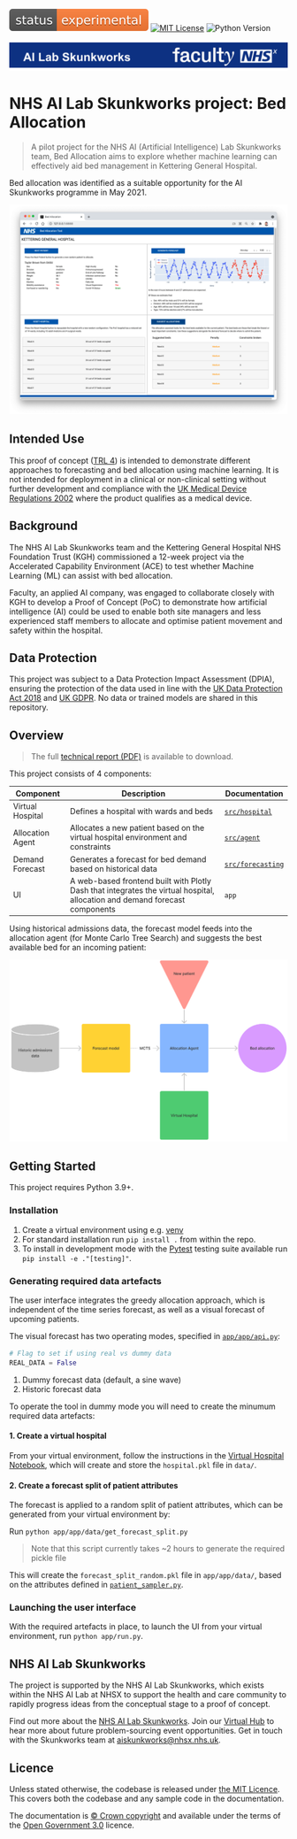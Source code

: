 [![status: experimental](https://github.com/GIScience/badges/raw/master/status/experimental.svg)](https://github.com/GIScience/badges#experimental)
[![MIT License](https://img.shields.io/badge/License-MIT-lightgray.svg)](LICENSE)
![Python Version](https://img.shields.io/badge/Python-3.9.0-blue.svg)

![Banner of NHS AI Lab Skunkworks ](docs/banner.png)

# NHS AI Lab Skunkworks project: Bed Allocation

> A pilot project for the NHS AI (Artificial Intelligence) Lab Skunkworks team, Bed Allocation aims to explore whether machine learning can effectively aid bed management in Kettering General Hospital.

Bed allocation was identified as a suitable opportunity for the AI Skunkworks programme in May 2021.

![Screenshot of the user interface](docs/UI.png)

## Intended Use

This proof of concept ([TRL 4](https://en.wikipedia.org/wiki/Technology_readiness_level)) is intended to demonstrate different approaches to forecasting and bed allocation using machine learning. It is not intended for deployment in a clinical or non-clinical setting without further development and compliance with the [UK Medical Device Regulations 2002](https://www.legislation.gov.uk/uksi/2002/618/contents/made) where the product qualifies as a medical device.

## Background

The NHS AI Lab Skunkworks team and the Kettering General Hospital NHS Foundation Trust (KGH) commissioned a 12-week project via the Accelerated Capability Environment (ACE) to test whether Machine Learning (ML) can assist with bed allocation.

Faculty, an applied AI company, was engaged 
to collaborate closely with KGH to develop a Proof of Concept (PoC) to demonstrate how artificial intelligence (AI) could be used to enable both site managers and less experienced staff members to allocate and optimise patient movement and safety within the hospital. 

## Data Protection

This project was subject to a Data Protection Impact Assessment (DPIA), ensuring the protection of the data used in line with the [UK Data Protection Act 2018](https://www.legislation.gov.uk/ukpga/2018/12/contents/enacted) and [UK GDPR](https://ico.org.uk/for-organisations/dp-at-the-end-of-the-transition-period/data-protection-and-the-eu-in-detail/the-uk-gdpr/). No data or trained models are shared in this repository.

## Overview

> The full [technical report (PDF)](docs/NHS_AI_Lab_Skunkworks_Bed_Allocation_Technical_Report.pdf) is available to download.

This project consists of 4 components:

Component|Description|Documentation
---|---|---
Virtual Hospital|Defines a hospital with wards and beds|[`src/hospital`](src/hospital)
Allocation Agent|Allocates a new patient based on the virtual hospital environment and constraints|[`src/agent`](src/agent)
Demand Forecast|Generates a forecast for bed demand based on historical data|[`src/forecasting`](src/forecasting)
UI|A web-based frontend built with Plotly Dash that integrates the virtual hospital, allocation and demand forecast components|`app`

Using historical admissions data, the forecast model feeds into the allocation agent (for Monte Carlo Tree Search) and suggests the best available bed for an incoming patient:

![Overview of how components interact](docs/overview.png)

## Getting Started

This project requires Python 3.9+.

### Installation

1. Create a virtual environment using e.g. [venv](https://docs.python.org/3/library/venv.html)
2. For standard installation run `pip install .` from within the repo.
3. To install in development mode with the [Pytest](https://docs.pytest.org/en/6.2.x/) testing suite available run
```pip install -e ."[testing]"```.

### Generating required data artefacts

The user interface integrates the greedy allocation approach, which is independent of the time series forecast, as well as a visual forecast of upcoming patients.

The visual forecast has two operating modes, specified in [`app/app/api.py`](app/app/api.py#L30):

```python
# Flag to set if using real vs dummy data
REAL_DATA = False
```

1. Dummy forecast data (default, a sine wave)
2. Historic forecast data

To operate the tool in dummy mode you will need to create the minumum required data artefacts:

#### 1. Create a virtual hospital

From your virtual environment, follow the instructions in the [Virtual Hospital Notebook](notebooks/1.Virtual_Hospital_Environment.ipynb), which will create and store the `hospital.pkl` file in `data/`.

#### 2. Create a forecast split of patient attributes

The forecast is applied to a random split of patient attributes, which can be generated from your virtual environment by:

Run `python app/app/data/get_forecast_split.py`

> Note that this script currently takes ~2 hours to generate the required pickle file

This will create the `forecast_split_random.pkl` file in `app/app/data/`, based on the attributes defined in [`patient_sampler.py`](src/forecasting/patient_sampler.py#L246).

### Launching the user interface

With the required artefacts in place, to launch the UI from your virtual environment, run `python app/run.py`.

## NHS AI Lab Skunkworks
The project is supported by the NHS AI Lab Skunkworks, which exists within the NHS AI Lab at NHSX to support the health and care community to rapidly progress ideas from the conceptual stage to a proof of concept.

Find out more about the [NHS AI Lab Skunkworks](https://www.nhsx.nhs.uk/ai-lab/ai-lab-programmes/skunkworks/).
Join our [Virtual Hub](https://future.nhs.uk/connect.ti/system/text/register) to hear more about future problem-sourcing event opportunities.
Get in touch with the Skunkworks team at [aiskunkworks@nhsx.nhs.uk](aiskunkworks@nhsx.nhs.uk).

## Licence

Unless stated otherwise, the codebase is released under [the MIT Licence][mit].
This covers both the codebase and any sample code in the documentation.

The documentation is [© Crown copyright][copyright] and available under the terms
of the [Open Government 3.0][ogl] licence.

[mit]: LICENCE
[copyright]: http://www.nationalarchives.gov.uk/information-management/re-using-public-sector-information/uk-government-licensing-framework/crown-copyright/
[ogl]: http://www.nationalarchives.gov.uk/doc/open-government-licence/version/3/
